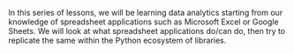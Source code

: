 In this series of lessons, we will be learning data analytics starting from our knowledge of spreadsheet applications such as Microsoft Excel or Google Sheets. 
We will look at what spreadsheet applications do/can do, then try to replicate the same within the Python ecosystem of libraries. 

